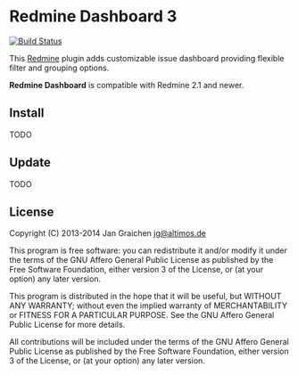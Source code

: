 # Redmine Dashboard 3

[![Build Status](https://travis-ci.org/jgraichen/redmine_dashboard.png?branch=develop)](https://travis-ci.org/jgraichen/redmine_dashboard)

This [Redmine](http://redmine.org) plugin adds customizable issue dashboard providing flexible filter and grouping options.

**Redmine Dashboard** is compatible with Redmine 2.1 and newer.

## Install

TODO

## Update

TODO

## License

Copyright (C) 2013-2014 Jan Graichen <jg@altimos.de>

This program is free software: you can redistribute it and/or modify it under the terms of the GNU Affero General Public License as published by the Free Software Foundation, either version 3 of the License, or (at your option) any later version.

This program is distributed in the hope that it will be useful, but WITHOUT ANY WARRANTY; without even the implied warranty of MERCHANTABILITY or FITNESS FOR A PARTICULAR PURPOSE.  See the GNU Affero General Public License for more details.

All contributions will be included under the terms of the GNU Affero General Public License as published by the Free Software Foundation, either version 3 of the License, or (at your option) any later version.
